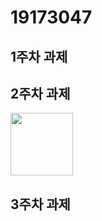 # 19173047

## 1주차 과제

## 2주차 과제
   <img width="100" height="100" src="./png/2주차과제.png"> </img>
## 3주차 과제
